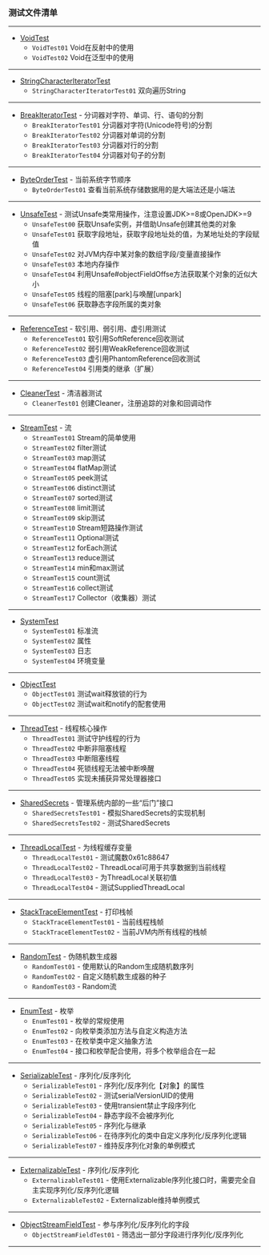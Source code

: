 ### 测试文件清单


--------------------------------------------------
* [VoidTest](test/VoidTest)
  * `VoidTest01` Void在反射中的使用
  * `VoidTest02` Void在泛型中的使用
--------------------------------------------------
* [StringCharacterIteratorTest](test/StringCharacterIteratorTest)
  * `StringCharacterIteratorTest01` 双向遍历String
--------------------------------------------------
* [BreakIteratorTest](test/BreakIteratorTest) - 分词器对字符、单词、行、语句的分割
  * `BreakIteratorTest01` 分词器对字符(Unicode符号)的分割
  * `BreakIteratorTest02` 分词器对单词的分割
  * `BreakIteratorTest03` 分词器对行的分割
  * `BreakIteratorTest04` 分词器对句子的分割
--------------------------------------------------
* [ByteOrderTest](test/ByteOrderTest) - 当前系统字节顺序
  * `ByteOrderTest01` 查看当前系统存储数据用的是大端法还是小端法
--------------------------------------------------
* [UnsafeTest](test/UnsafeTest) - 测试Unsafe类常用操作，注意设置JDK>=8或OpenJDK>=9
  * `UnsafeTest00` 获取Unsafe实例，并借助Unsafe创建其他类的对象
  * `UnsafeTest01` 获取字段地址，获取字段地址处的值，为某地址处的字段赋值
  * `UnsafeTest02` 对JVM内存中某对象的数组字段/变量直接操作
  * `UnsafeTest03` 本地内存操作
  * `UnsafeTest04` 利用Unsafe#objectFieldOffse方法获取某个对象的近似大小
  * `UnsafeTest05` 线程的阻塞[park]与唤醒[unpark]
  * `UnsafeTest06` 获取静态字段所属的类对象
--------------------------------------------------
* [ReferenceTest](test/ReferenceTest) - 软引用、弱引用、虚引用测试
  * `ReferenceTest01` 软引用SoftReference回收测试
  * `ReferenceTest02` 弱引用WeakReference回收测试
  * `ReferenceTest03` 虚引用PhantomReference回收测试
  * `ReferenceTest04` 引用类的继承（扩展）
--------------------------------------------------
* [CleanerTest](test/CleanerTest) - 清洁器测试
  * `CleanerTest01` 创建Cleaner，注册追踪的对象和回调动作
--------------------------------------------------
* [StreamTest](test/StreamTest) - 流
  * `StreamTest01` Stream的简单使用
  * `StreamTest02` filter测试
  * `StreamTest03` map测试
  * `StreamTest04` flatMap测试
  * `StreamTest05` peek测试
  * `StreamTest06` distinct测试
  * `StreamTest07` sorted测试
  * `StreamTest08` limit测试
  * `StreamTest09` skip测试
  * `StreamTest10` Stream短路操作测试
  * `StreamTest11` Optional测试
  * `StreamTest12` forEach测试
  * `StreamTest13` reduce测试
  * `StreamTest14` min和max测试
  * `StreamTest15` count测试
  * `StreamTest16` collect测试
  * `StreamTest17` Collector（收集器）测试
--------------------------------------------------
* [SystemTest](test/SystemTest)
  * `SystemTest01` 标准流
  * `SystemTest02` 属性
  * `SystemTest03` 日志
  * `SystemTest04` 环境变量
--------------------------------------------------
* [ObjectTest](test/ObjectTest)
  * `ObjectTest01` 测试wait释放锁的行为
  * `ObjectTest02` 测试wait和notify的配套使用
--------------------------------------------------
* [ThreadTest](test/ThreadTest) - 线程核心操作
  * `ThreadTest01` 测试守护线程的行为
  * `ThreadTest02` 中断非阻塞线程
  * `ThreadTest03` 中断阻塞线程
  * `ThreadTest04` 死锁线程无法被中断唤醒
  * `ThreadTest05` 实现未捕获异常处理器接口
--------------------------------------------------
* [SharedSecrets](test/SharedSecrets) - 管理系统内部的一些“后门”接口
  * `SharedSecretsTest01` - 模拟SharedSecrets的实现机制
  * `SharedSecretsTest02` - 测试SharedSecrets
--------------------------------------------------
* [ThreadLocalTest](test/ThreadLocalTest) - 为线程缓存变量
  * `ThreadLocalTest01` - 测试魔数0x61c88647
  * `ThreadLocalTest02` - ThreadLocal可用于共享数据到当前线程
  * `ThreadLocalTest03` - 为ThreadLocal关联初值
  * `ThreadLocalTest04` - 测试SuppliedThreadLocal
--------------------------------------------------
* [StackTraceElementTest](test/StackTraceElementTest) - 打印栈帧
  * `StackTraceElementTest01` - 当前线程栈帧
  * `StackTraceElementTest02` - 当前JVM内所有线程的栈帧
--------------------------------------------------
* [RandomTest](test/RandomTest) - 伪随机数生成器
  * `RandomTest01` - 使用默认的Random生成随机数序列
  * `RandomTest02` - 自定义随机数生成器的种子
  * `RandomTest03` - Random流
--------------------------------------------------
* [EnumTest](test/EnumTest) - 枚举
  * `EnumTest01` - 枚举的常规使用
  * `EnumTest02` - 向枚举类添加方法与自定义构造方法
  * `EnumTest03` - 在枚举类中定义抽象方法
  * `EnumTest04` - 接口和枚举配合使用，将多个枚举组合在一起
--------------------------------------------------
* [SerializableTest](test/SerializableTest) - 序列化/反序列化
  * `SerializableTest01` - 序列化/反序列化【对象】的属性
  * `SerializableTest02` - 测试serialVersionUID的使用
  * `SerializableTest03` - 使用transient禁止字段序列化
  * `SerializableTest04` - 静态字段不会被序列化
  * `SerializableTest05` - 序列化与继承
  * `SerializableTest06` - 在待序列化的类中自定义序列化/反序列化逻辑
  * `SerializableTest07` - 维持反序列化对象的单例模式
--------------------------------------------------
* [ExternalizableTest](test/ExternalizableTest) - 序列化/反序列化
  * `ExternalizableTest01` - 使用Externalizable序列化接口时，需要完全自主实现序列化/反序列化逻辑
  * `ExternalizableTest02` - Externalizable维持单例模式
--------------------------------------------------
* [ObjectStreamFieldTest](test/ObjectStreamFieldTest) - 参与序列化/反序列化的字段
  * `ObjectStreamFieldTest01` - 筛选出一部分字段进行序列化/反序列化
--------------------------------------------------
